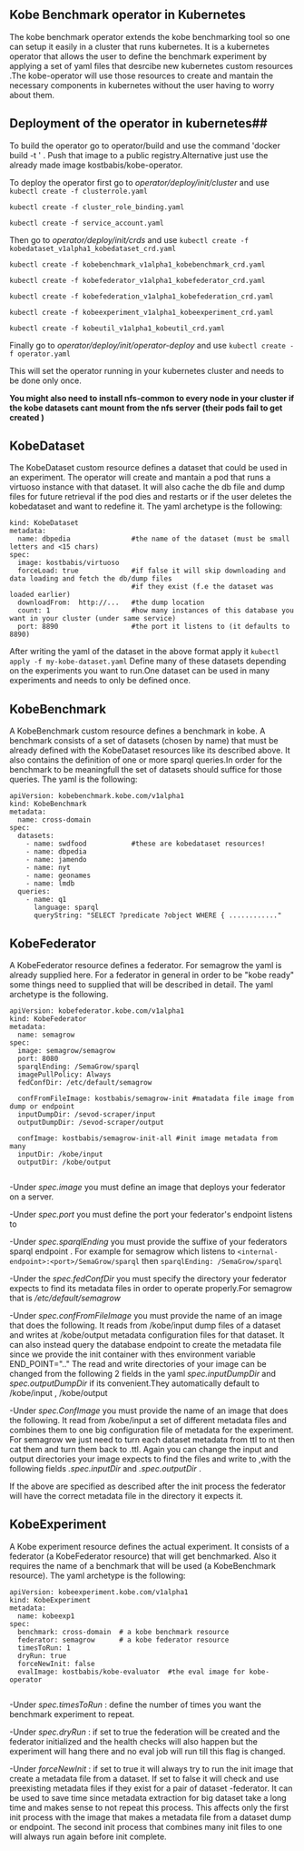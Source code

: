 ## Kobe Benchmark operator in Kubernetes ##
The kobe benchmark operator extends the kobe benchmarking tool so one can setup it easily 
in a cluster that runs kubernetes.
It is a kubernetes operator that allows the user to define the benchmark experiment by applying a set of yaml files 
that desrcibe new kubernetes custom resources .The kobe-operator will use those resources to create 
and mantain the necessary components in kubernetes without the user having to worry about them.

## Deployment of the operator in kubernetes## 
To build the operator go to operator/build and use the command 'docker build -t <operator-image-name>' . 
Push that image to a public registry.Alternative just use the already made image kostbabis/kobe-operator.

To deploy the operator first go to *operator/deploy/init/cluster* and use 
`kubectl create -f clusterrole.yaml`

`kubectl create -f cluster_role_binding.yaml`

`kubectl create -f service_account.yaml `

Then go to *operator/deploy/init/crds* and use 
`kubectl create -f kobedataset_v1alpha1_kobedataset_crd.yaml`

`kubectl create -f kobebenchmark_v1alpha1_kobebenchmark_crd.yaml `

`kubectl create -f kobefederator_v1alpha1_kobefederator_crd.yaml `

`kubectl create -f kobefederation_v1alpha1_kobefederation_crd.yaml`

`kubectl create -f kobeexperiment_v1alpha1_kobeexperiment_crd.yaml  `

`kubectl create -f kobeutil_v1alpha1_kobeutil_crd.yaml  `


Finally go to *operator/deploy/init/operator-deploy* and use 
`kubectl create -f operator.yaml`

This will set the operator running in your kubernetes cluster and needs to be done only once.

**You might also need to install nfs-common to every node in your cluster if the kobe datasets cant mount from the nfs server (their pods fail to get created )**

## KobeDataset ##
The KobeDataset custom resource defines a dataset that could be used in an experiment.
The operator will create and mantain a pod that runs a virtuoso instance with that dataset. It will also cache the db file and dump files for future retrieval if the pod dies and restarts or if the user deletes the kobedataset and want to redefine it. The yaml archetype is the following:

```apiVersion: kobedataset.kobe.com/v1alpha1
kind: KobeDataset
metadata:
  name: dbpedia               #the name of the dataset (must be small letters and <15 chars)
spec:
  image: kostbabis/virtuoso   
  forceLoad: true             #if false it will skip downloading and data loading and fetch the db/dump files
                              #if they exist (f.e the dataset was loaded earlier)
  downloadFrom:  http://...   #the dump location 
  count: 1                    #how many instances of this database you want in your cluster (under same service)
  port: 8890                  #the port it listens to (it defaults to 8890)
```
After writing the yaml of the dataset in the above format apply it 
`kubectl apply -f my-kobe-dataset.yaml`
Define many of these datasets depending on the experiments you want to run.One dataset can be used in many experiments and needs to only be defined once.

## KobeBenchmark ## 
A KobeBenchmark custom resource defines a benchmark in kobe. 
A benchmark consists of a set of datasets (chosen by name) that must be already  defined with the KobeDataset resources 
like its described above. It also contains the definition of one or more sparql queries.In order for the benchmark to be meaningfull the set of datasets should suffice for those queries.
The yaml is the following:
```
apiVersion: kobebenchmark.kobe.com/v1alpha1
kind: KobeBenchmark
metadata:
  name: cross-domain
spec:
  datasets:
    - name: swdfood           #these are kobedataset resources!
    - name: dbpedia
    - name: jamendo
    - name: nyt
    - name: geonames
    - name: lmdb
  queries:
    - name: q1
      language: sparql
      queryString: "SELECT ?predicate ?object WHERE { ............"
```


## KobeFederator ##
A KobeFederator resource defines a federator. For semagrow the yaml is already supplied here.
For a federator in general in order to be "kobe ready"  some things need to supplied that will be described in detail.
The yaml archetype is the following. 

```
apiVersion: kobefederator.kobe.com/v1alpha1
kind: KobeFederator
metadata:
  name: semagrow
spec:
  image: semagrow/semagrow
  port: 8080
  sparqlEnding: /SemaGrow/sparql
  imagePullPolicy: Always
  fedConfDir: /etc/default/semagrow
  
  confFromFileImage: kostbabis/semagrow-init #matadata file image from dump or endpoint
  inputDumpDir: /sevod-scraper/input
  outputDumpDir: /sevod-scraper/output
  
  confImage: kostbabis/semagrow-init-all #init image metadata from many
  inputDir: /kobe/input
  outputDir: /kobe/output
 
```

-Under _spec.image_ you must define an image that deploys your federator on a server.  

-Under _spec.port_ you must define the port your federator's endpoint listens to 

-Under _spec.sparqlEnding_ you must provide the suffixe of your federators sparql endpoint .
 For example for semagrow which listens to `<internal-endpoint>:<port>/SemaGrow/sparql` 
 then `sparqlEnding: /SemaGrow/sparql `
 
 -Under the _spec.fedConfDir_ you must specify the directory your federator expects to find its metadata files 
 in order to operate properly.For semagrow that is _/etc/default/semagrow_
 
 -Under _spec.confFromFileImage_ you must provide the name of an image that does the following.
 It reads from /kobe/input dump files of a dataset and writes at /kobe/output metadata configuration files for that dataset.
 It can also instead query the database endpoint to create the metadata file since we provide the init container 
 with thes environment variable END_POINT=".."
 The read and write directories of your image can be changed from the following 2 fields in the yaml
 _spec.inputDumpDir_ and _spec.outputDumpDir_ if its convenient.They automatically default to /kobe/input , /kobe/output

 -Under _spec.ConfImage_ you must provide the name of an image that does the following.
 It read from /kobe/input a set of different metadata files and combines them to one big configuration file of metadata for
 the experiment. For semagrow we just need to turn each dataset metadata from ttl to nt then cat them and turn them back to   .ttl. Again you can change the input and output directories your image expects to find the files and write to ,with the 
 following fields _.spec.inputDir_ and _.spec.outputDir_ .
 
 If the above are specified as described after the init process the federator will have the correct metadata file
 in the directory it expects it.

## KobeExperiment ##
A Kobe experiment resource defines the actual experiment. It consists of a federator (a KobeFederator resource) that will get benchmarked.
Also it requires the name of a benchmark that will be used (a KobeBenchmark resource).
The yaml archetype is the following:
```
apiVersion: kobeexperiment.kobe.com/v1alpha1
kind: KobeExperiment
metadata:
  name: kobeexp1
spec:
  benchmark: cross-domain  # a kobe benchmark resource
  federator: semagrow      # a kobe federator resource
  timesToRun: 1            
  dryRun: true
  forceNewInit: false 
  evalImage: kostbabis/kobe-evaluator  #the eval image for kobe-operator
 
```
-Under _spec.timesToRun_ : define the number of times you want the benchmark experiment to repeat.

-Under _spec.dryRun_ : if set to true the federation will be created and the federator initialized and the health checks 
will also happen but the experiment will hang there and no eval job will run till this flag is changed.

-Under _forceNewInit_ : if set to true it will always try to run the init image that create a metadata file from a dataset.
If set to false it will check and use preexisting metadata files if they exist for a pair of dataset -federator.
It can be used to save time since metadata extraction for big dataset take a long time and makes sense to not repeat this process.
This affects only the first init process with the image that makes a metadata file from a dataset dump or endpoint.
The second init process that combines many init files to one will always run again before init complete.
